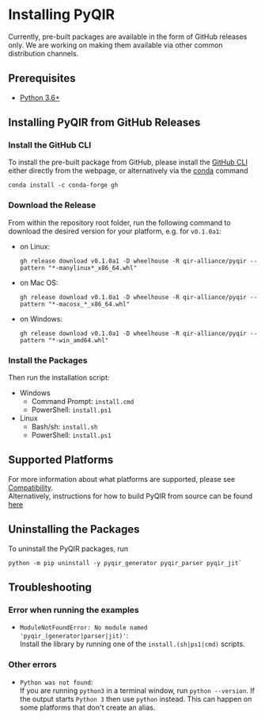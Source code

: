# Installing PyQIR

Currently, pre-built packages are available in the form of GitHub releases only. We are working on making them available via other common distribution channels. 

## Prerequisites

- [Python 3.6+](https://www.python.org)

## Installing PyQIR from GitHub Releases

### Install the GitHub CLI

To install the pre-built package from GitHub, please install the [GitHub CLI](https://cli.github.com/) either directly from the webpage, or alternatively via the [conda](https://docs.conda.io/en/latest/) command
```
conda install -c conda-forge gh
```

### Download the Release

From within the repository root folder, run the following command to download the desired version for your platform, e.g. for `v0.1.0a1`:

- on Linux:
    ```
    gh release download v0.1.0a1 -D wheelhouse -R qir-alliance/pyqir --pattern "*-manylinux*_x86_64.whl"
    ```
- on Mac OS:
    ``` 
    gh release download v0.1.0a1 -D wheelhouse -R qir-alliance/pyqir --pattern "*-macosx_*_x86_64.whl"
    ```
- on Windows:
    ```
    gh release download v0.1.0a1 -D wheelhouse -R qir-alliance/pyqir --pattern "*-win_amd64.whl"
    ```
### Install the Packages

Then run the installation script:
- Windows
  - Command Prompt: `install.cmd`
  - PowerShell: `install.ps1`
- Linux
  - Bash/sh: `install.sh`
  - PowerShell: `install.ps1`


## Supported Platforms

For more information about what platforms are supported, please see [Compatibility](compatibility.md).  
Alternatively, instructions for how to build PyQIR from source can be found [here](building.md)

## Uninstalling the Packages

To uninstall the PyQIR packages, run
```
python -m pip uninstall -y pyqir_generator pyqir_parser pyqir_jit`
```

## Troubleshooting

### Error when running the examples

- `ModuleNotFoundError: No module named 'pyqir_(generator|parser|jit)'`:  
Install the library by running one of the `install.(sh|ps1|cmd)` scripts.

### Other errors

- `Python was not found`:  
If you are running `python3` in a terminal window, run `python --version`. If the output starts `Python 3` then use `python` instead. This can happen on some platforms that don't create an alias.